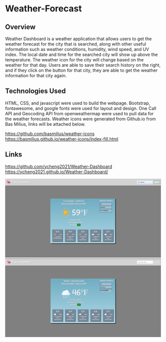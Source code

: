 # Weather-Forecast

## Overview

Weather Dashboard is a weather application that allows users to get the weather forecast for the city that is searched, along with other useful information such as weather conditions, humidity, wind speed, and UV index. The local date and time for the searched city will show up above the temperature. The weather icon for the city will change based on the weather for that day. Users are able to save their search history on the right, and if they click on the button for that city, they are able to get the weather information for that city again.

## Technologies Used

HTML, CSS, and javascript were used to build the webpage. Bootstrap, fontawesome, and google fonts were used for layout and design. One Call API and Geocoding API from openweathermap were used to pull data for the weather forecasts. Weather icons were generated from Github.io from Bas Milius, links will be attached below.

https://github.com/basmilius/weather-icons
https://basmilius.github.io/weather-icons/index-fill.html

## Links

https://github.com/ycheng2021/Weather-Dashboard
https://ycheng2021.github.io/Weather-Dashboard/

![](./assets/images/homePage.PNG)
![](./assets/images/boston.PNG)

